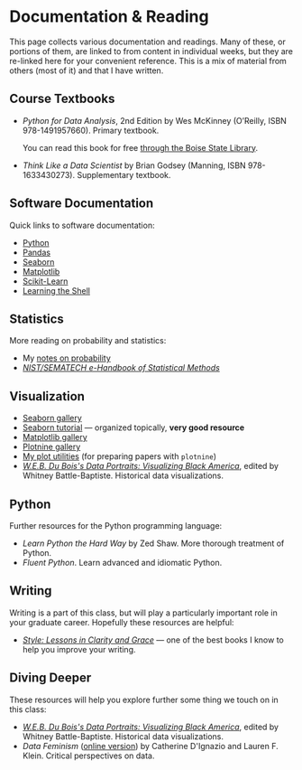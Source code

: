 # Documentation & Reading

This page collects various documentation and readings. Many of these, or portions of them, are
linked to from content in individual weeks, but they are re-linked here for your convenient
reference. This is a mix of material from others (most of it) and that I have written.

## Course Textbooks

-   <cite>Python for Data Analysis</cite>, 2nd Edition by Wes McKinney (O’Reilly, ISBN 978-1491957660). Primary textbook.

    You can read this book for free [through the Boise State Library](https://boisestate.on.worldcat.org/oclc/1005140249).

-   <cite>Think Like a Data Scientist</cite> by Brian Godsey (Manning, ISBN 978-1633430273). Supplementary textbook.

## Software Documentation

Quick links to software documentation:

-   [Python](https://docs.python.org/3/)
-   [Pandas](http://pandas.pydata.org/pandas-docs/stable/)
-   [Seaborn](https://seaborn.pydata.org/)
-   [Matplotlib](https://matplotlib.org/)
-   [Scikit-Learn](https://scikit-learn.org/stable/user_guide.html)
-   [Learning the Shell](http://linuxcommand.org/lc3_learning_the_shell.php)

## Statistics

More reading on probability and statistics:

- My [notes on probability](probability.md)
- [<cite class=free>NIST/SEMATECH e-Handbook of Statistical Methods</cite>](https://www.itl.nist.gov/div898/handbook/)

## Visualization

- [Seaborn gallery](https://seaborn.pydata.org/examples/index.html)
- [Seaborn tutorial](https://seaborn.pydata.org/tutorial.html) — organized topically, **very good resource**
- [Matplotlib gallery](https://matplotlib.org/gallery.html)
- [Plotnine gallery](https://plotnine.readthedocs.io/en/stable/gallery.html)
- [My plot utilities](https://md.ekstrandom.net/blog/2020/09/plots) (for preparing papers with `plotnine`)
- [<cite>W.E.B. Du Bois's Data Portraits: Visualizing Black America</cite>](https://boisestate.on.worldcat.org/v2/oclc/1023487386), edited by Whitney Battle-Baptiste. Historical data visualizations.

## Python

Further resources for the Python programming language:

-   <cite>Learn Python the Hard Way</cite> by Zed Shaw. More thorough treatment of Python.
-   <cite>Fluent Python</cite>. Learn advanced and idiomatic Python.

## Writing

Writing is a part of this class, but will play a particularly important role in your graduate career.
Hopefully these resources are helpful:

-   [<cite>Style: Lessons in Clarity and Grace</cite>](https://boisestate.on.worldcat.org/v2/oclc/919068263) — one of the best books I know to help you improve your writing.

## Diving Deeper

These resources will help you explore further some thing we touch on in this class:

-   [<cite>W.E.B. Du Bois's Data Portraits: Visualizing Black America</cite>](https://boisestate.on.worldcat.org/v2/oclc/1023487386), edited by Whitney Battle-Baptiste. Historical data visualizations.
-   <cite>Data Feminism</cite> (<a class=free href="https://data-feminism.mitpress.mit.edu/">online version</a>) by Catherine D'Ignazio and Lauren F. Klein. Critical perspectives on data.
